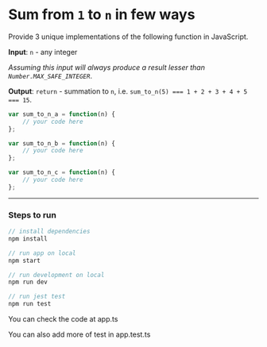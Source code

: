 # Sum from `1` to `n` in few ways

Provide 3 unique implementations of the following function in JavaScript.

**Input**: `n` - any integer

*Assuming this input will always produce a result lesser than `Number.MAX_SAFE_INTEGER`*.

**Output**: `return` - summation to `n`, i.e. `sum_to_n(5) === 1 + 2 + 3 + 4 + 5 === 15`.

```javascript
var sum_to_n_a = function(n) {
    // your code here
};

var sum_to_n_b = function(n) {
    // your code here
};

var sum_to_n_c = function(n) {
    // your code here
};
```

---

### Steps to run

```js
// install dependencies
npm install

// run app on local
npm start

// run development on local
npm run dev

// run jest test
npm run test
```
You can check the code at app.ts

You can also add more of test in app.test.ts
